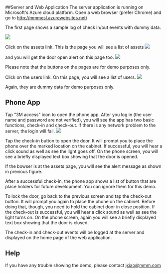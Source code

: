 
##Server and Web Application
The server application is running on Microsoft's Azure cloud platform. Open a web browser (prefer Chrome) and go to http://mmmesl.azurewebsites.net/ 

The first page shows a sample log of check in/out events with dummy data.

![](http://localhost:3000/help/log.png)


Click on the assets link. This is the page you will see a list of assets
![](http://localhost:3000/help/assets.png)

and you will get the door open alert on this page too.
![](http://localhost:3000/help/alert.png)


Please note that the buttons on the pages are for demo purposes only.


Click on the users link. On this page, you will see a list of users.
![](http://localhost:3000/help/user.png)

Again, they are dummy data for demo purposes only.



## Phone App
Tap "3M access" icon to open the phone app. After you log in (the user name and password are not verified), you will see the app has two basic functions, check-in and check-out. If there is any network problem to the server, the login will fail.
![](http://localhost:3000/help/phone.png)


Tap the check-in button to open the door. It will prompt you to place the phone over the marked location on the cabinet. If successful, you will hear a click sound as well as see the light goes off. On the phone screen, you will see a briefly displayed text box showing that the door is opened. 

If the bowser is at the assets page, you will see the alert message as shown in previous figure.

After a successful check-in, the phone app shows a list of button that are place holders for future development. You can ignore them for this demo.

To lock the door, go back to the previous screen and tap the check-out button. It will prompt you again to place the phone on the cabinet. Before doing that, though, you need to hold the cabinet door in close position. If the check-out is successful, you will hear a click sound as well as see the light turns on. On the phone screen, again you will see a briefly displayed text box showing that the door is closed.

The check-in and check-out events will be logged at the server and displayed on the home page of the web application.

## Help

If you have any trouble showing the demo, please contact jxiao@mmm.com

